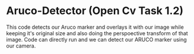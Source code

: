# Aruco-Detector (Open Cv Task 1.2)
This code detects our Aruco marker and overlays it with our image while keeping it's original size and also doing the perspoective transform of that image. Code can directly run and we can detect our ARUCO marker using our camera.
